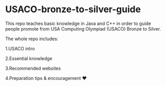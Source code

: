 # USACO-bronze-to-silver-guide
This repo teaches basic knowledge in Java and C++ in order to guide people promote from USA Computing Olympiad (USACO) Bronze to Silver.

The whole repo includes:

1.USACO intro

2.Essential knowledge 

3.Recommended websites 

4.Preparation tips & encouragement ❤️ 
